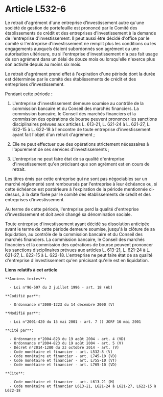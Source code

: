 # Article L532-6

Le retrait d'agrément d'une entreprise d'investissement autre qu'une société de gestion de portefeuille est prononcé par le
Comité des établissements de crédit et des entreprises d'investissement à la demande de l'entreprise d'investissement. Il
peut aussi être décidé d'office par le comité si l'entreprise d'investissement ne remplit plus les conditions ou les
engagements auxquels étaient subordonnés son agrément ou une autorisation ultérieure, ou si l'entreprise d'investissement n'a
pas fait usage de son agrément dans un délai de douze mois ou lorsqu'elle n'exerce plus son activité depuis au moins six
mois. 

Le retrait d'agrément prend effet à l'expiration d'une période dont la durée est déterminée par le comité des établissements
de crédit et des entreprises d'investissement.

Pendant cette période :

1. L'entreprise d'investissement demeure soumise au contrôle de la commission bancaire et du Conseil des marchés financiers.
La commission bancaire, le Conseil des marchés financiers et la commission des opérations de bourse peuvent prononcer les
sanctions disciplinaires prévues aux articles L. 613-21, L. 621-24 à L. 621-27, L. 622-15 à L. 622-18 à l'encontre de toute
entreprise d'investissement ayant fait l'objet d'un retrait d'agrément ;

2. Elle ne peut effectuer que des opérations strictement nécessaires à l'apurement de ses services d'investissements ;

3. L'entreprise ne peut faire état de sa qualité d'entreprise d'investissement qu'en précisant que son agrément est en cours
de retrait.

Les titres émis par cette entreprise qui ne sont pas négociables sur un marché réglementé sont remboursés par l'entreprise à
leur échéance ou, si cette échéance est postérieure à l'expiration de la période mentionnée ci-dessus, à la date fixée par le
comité des établissements de crédit et des entreprises d'investissement.

Au terme de cette période, l'entreprise perd la qualité d'entreprise d'investissement et doit avoir changé sa dénomination
sociale.

Toute entreprise d'investissement ayant décidé sa dissolution anticipée avant le terme de cette période demeure soumise,
jusqu'à la clôture de sa liquidation, au contrôle de la commission bancaire et du Conseil des marchés financiers. La
commission bancaire, le Conseil des marchés financiers et la commission des opérations de bourse peuvent prononcer les
sanctions disciplinaires prévues aux articles L. 613-21, L. 621-24 à L. 621-27, L. 622-15 à L. 622-18. L'entreprise ne peut
faire état de sa qualité d'entreprise d'investissement qu'en précisant qu'elle est en liquidation.

**Liens relatifs à cet article**

	**Anciens textes**:

	  - Loi n°96-597 du 2 juillet 1996 - art. 18 (Ab)

	**Codifié par**:

	  - Ordonnance n°2000-1223 du 14 décembre 2000 (V)

	**Modifié par**:

	  - Loi n°2001-420 du 15 mai 2001 - art. 7 () JORF 16 mai 2001

	**Cité par**:

	  - Ordonnance n°2004-823 du 19 août 2004 - art. 4 (VD)
	  - Ordonnance n°2004-823 du 19 août 2004 - art. 5 (V)
	  - Décret n°2014-1280 du 23 octobre 2014 - art. (V)
	  - Code monétaire et financier - art. L532-8 (V)
	  - Code monétaire et financier - art. L745-10 (VD)
	  - Code monétaire et financier - art. L755-10 (VT)
	  - Code monétaire et financier - art. L765-10 (VD)

	**Cite**:

	  - Code monétaire et financier - art. L613-21 (M)
	  - Code monétaire et financier L613-21, L621-24 à L621-27, L622-15 à L622-18
